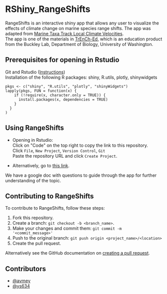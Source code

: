 # RShiny_RangeShifts

RangeShifts is an interactive shiny app that allows any user to visualize the effects of climate change on marine species range shifts. The app was adapted from [Marine Taxa Track Local Climate Velocities](https://science.sciencemag.org/content/341/6151/1239).  
The app is one of the materials in [TrEnCh-Ed](https://trench-ed.github.io/#), which is an education product from the Buckley Lab, Department of Biology, University of Washington.


## Prerequisites for opening in Rstudio
Git and Rstudio ([Instructions](https://resources.github.com/whitepapers/github-and-rstudio/))  
Installation of the following R packages: shiny, R.utils, plotly, shinywidgets

```
pkgs <- c("shiny", "R.utils", "plotly", "shinyWidgets")
lapply(pkgs, FUN = function(x) {
    if (!require(x, character.only = TRUE)) {
      install.packages(x, dependencies = TRUE)
    }
  }
)
```

## Using RangeShifts
* Opening in Rstudio:  
Click on "Code" on the top right to copy the link to this repository.  
Click ```File```, ```New Project```, ```Version Control```, ```Git```  
Paste the repository URL and click ```Create Project```.

* Alternatively, go to [this link](https://huckley.shinyapps.io/RShiny_RangeShifts/).

We have a google doc with questions to guide through the app for further understanding of the topic.

## Contributing to RangeShifts
<!--- If your README is long or you have some specific process or steps you want contributors to follow, consider creating a separate CONTRIBUTING.md file--->
To contribute to RangeShifts, follow these steps:

1. Fork this repository.
2. Create a branch: `git checkout -b <branch_name>`.
3. Make your changes and commit them: `git commit -m '<commit_message>'`
4. Push to the original branch: `git push origin <project_name>/<location>`
5. Create the pull request.

Alternatively see the GitHub documentation on [creating a pull request](https://help.github.com/en/github/collaborating-with-issues-and-pull-requests/creating-a-pull-request).

## Contributors
* [@avmey](https://github.com/avmey)
* [@ys634](https://github.com/ys634)
